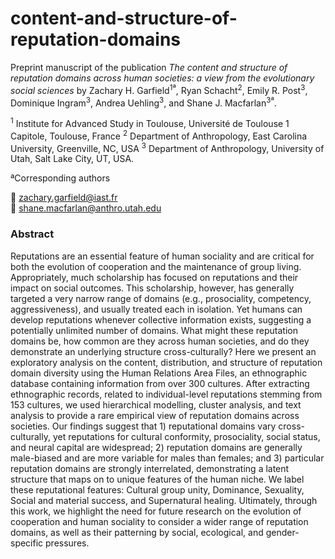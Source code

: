 # content-and-structure-of-reputation-domains

Preprint manuscript of the publication *The content and structure of reputation domains across human societies: a view from the evolutionary social sciences* by Zachary H. Garfield<sup>1ª</sup>, Ryan Schacht<sup>2</sup>, Emily R. Post<sup>3</sup>, Dominique Ingram<sup>3</sup>, Andrea Uehling<sup>3</sup>, and Shane J. Macfarlan<sup>3ª</sup>.

<sup>1</sup> Institute for Advanced Study in Toulouse, Université de Toulouse 1 Capitole, Toulouse, France 
<sup>2</sup> Department of Anthropology, East Carolina University, Greenville, NC, USA 
<sup>3</sup> Department of Anthropology, University of Utah, Salt Lake City, UT, USA.

ªCorresponding authors

:email:  zachary.garfield@iast.fr  
:email:  shane.macfarlan@anthro.utah.edu

### Abstract

Reputations are an essential feature of human sociality and are critical for both the evolution of cooperation and the maintenance of group living. Appropriately, much scholarship has focused on reputations and their impact on social outcomes. This scholarship, however, has generally targeted a very narrow range of domains (e.g., prosociality, competency, aggressiveness), and usually treated each in isolation. Yet humans can develop reputations whenever collective information exists, suggesting a potentially unlimited number of domains. What might these reputation domains be, how common are they across human societies, and do they demonstrate an underlying structure cross-culturally? Here we present an exploratory analysis on the content, distribution, and structure of reputation domain diversity using the Human Relations Area Files, an ethnographic database containing information from over 300 cultures. After extracting ethnographic records, related to individual-level reputations stemming from 153 cultures, we used hierarchical modelling, cluster analysis, and text analysis to provide a rare empirical view of reputation domains across societies. Our findings suggest that 1) reputational domains vary cross-culturally, yet reputations for cultural conformity, prosociality, social status, and neural capital are widespread; 2) reputation domains are generally male-biased and are more variable for males than females; and 3) particular reputation domains are strongly interrelated, demonstrating a latent structure that maps on to unique features of the human niche. We label these reputational features: Cultural group unity, Dominance, Sexuality, Social and material success, and Supernatural healing. Ultimately, through this work, we highlight the need for future research on the evolution of cooperation and human sociality to consider a wider range of reputation domains, as well as their patterning by social, ecological, and gender-specific pressures.